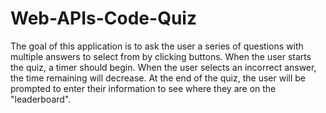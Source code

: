 # Web-APIs-Code-Quiz
The goal of this application is to ask the user a series of questions with multiple answers to select from by clicking buttons. When the user starts the quiz, a timer should begin. When the user selects an incorrect answer, the time remaining will decrease. At the end of the quiz, the user will be prompted to enter their information to see where they are on the "leaderboard".
